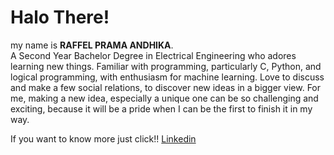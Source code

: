 # Halo There! 

my name is **RAFFEL PRAMA ANDHIKA**.\
A Second Year Bachelor Degree in Electrical Engineering who adores learning new things. Familiar with programming, particularly C, Python, and logical programming, with enthusiasm for machine learning. Love to discuss and make a few social relations, to discover new ideas in a bigger view. For me, making a new idea, especially a unique one can be so challenging and exciting, because it will be a pride when I can be the first to finish it in my way.

If you want to know more just click!! [Linkedin](https://www.linkedin.com/in/gilang-adhan/](https://www.linkedin.com/in/raffel-prama-andhika-24206a149/)https://www.linkedin.com/in/raffel-prama-andhika-24206a149/)

